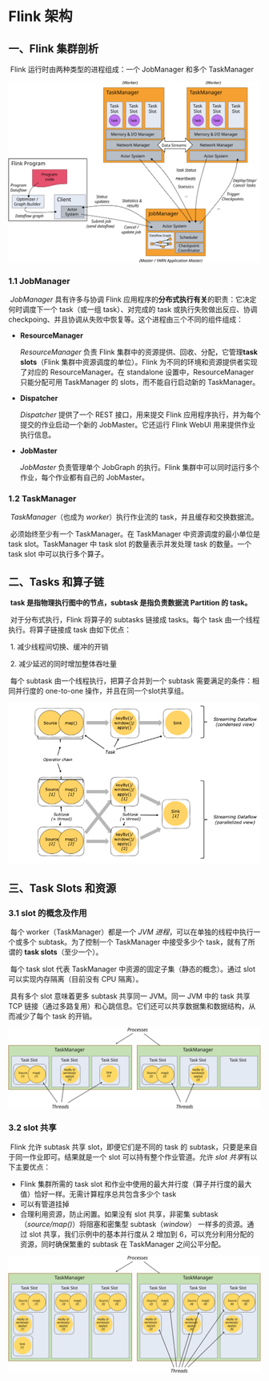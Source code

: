 # Flink 架构

## 一、Flink 集群剖析

​	Flink 运行时由两种类型的进程组成：一个 JobManager 和多个 TaskManager

<img src="https://raw.githubusercontent.com/MingRongXi/my-study-picture/master/processes-20230723215037337.svg" alt="The processes involved in executing a Flink dataflow" style="zoom:67%;" />

### 1.1 JobManager

​	*JobManager* 具有许多与协调 Flink 应用程序的**分布式执行有关**的职责：它决定何时调度下一个 task（或一组 task）、对完成的 task 或执行失败做出反应、协调 checkpoing、并且协调从失败中恢复等。这个进程由三个不同的组件组成：

- **ResourceManager**

  *ResourceManager* 负责 Flink 集群中的资源提供、回收、分配，它管理**task slots**（Flink 集群中资源调度的单位）。Flink 为不同的环境和资源提供者实现了对应的 ResourceManager。在 standalone 设置中，ResourceManager 只能分配可用 TaskManager 的 slots，而不能自行启动新的 TaskManager。

- **Dispatcher**

  *Dispatcher* 提供了一个 REST 接口，用来提交 Flink 应用程序执行，并为每个提交的作业启动一个新的 JobMaster。它还运行 Flink WebUI 用来提供作业执行信息。

- **JobMaster**

  *JobMaster* 负责管理单个 JobGraph 的执行。Flink 集群中可以同时运行多个作业，每个作业都有自己的 JobMaster。

### 1.2 TaskManager

​	*TaskManager*（也成为 *worker*）执行作业流的 task，并且缓存和交换数据流。

​	必须始终至少有一个 TaskManager。在 TaskManager 中资源调度的最小单位是 task slot。TaskManager 中 task slot 的数量表示并发处理 task 的数量。一个 task slot 中可以执行多个算子。

## 二、Tasks 和算子链

​	**task 是指物理执行图中的节点，subtask 是指负责数据流 Partition 的 task。**

​	对于分布式执行，Flink 将算子的 subtasks 链接成 tasks。每个 task 由一个线程执行。将算子链接成 task 由如下优点：	

​		1. 减少线程间切换、缓冲的开销

​		2. 减少延迟的同时增加整体吞吐量

​	每个 subtask 由一个线程执行，把算子合并到一个 subtask 需要满足的条件：相同并行度的 one-to-one 操作，并且在同一个slot共享组。

![image-20230723215442287](https://raw.githubusercontent.com/MingRongXi/my-study-picture/master/task-chain.png)

## 三、Task Slots 和资源

### 3.1 slot 的概念及作用

​	每个 worker（TaskManager）都是一个 *JVM 进程*，可以在单独的线程中执行一个或多个 subtask。为了控制一个 TaskManager 中接受多少个 task，就有了所谓的 **task slots**（至少一个）。

​	每个 task slot 代表 TaskManager 中资源的固定子集（静态的概念）。通过 slot 可以实现内存隔离（目前没有 CPU 隔离）。

​	具有多个 slot 意味着更多 subtask 共享同一 JVM。同一 JVM 中的 task 共享 TCP 链接（通过多路复用）和心跳信息。它们还可以共享数据集和数据结构，从而减少了每个 task 的开销。

![A TaskManager with Task Slots and Tasks](https://raw.githubusercontent.com/MingRongXi/my-study-picture/master/tasks_slots.svg)

### 3.2 slot 共享

​	Flink 允许 subtask 共享 slot，即便它们是不同的 task 的 subtask，只要是来自于同一作业即可。结果就是一个 slot 可以持有整个作业管道。允许 *slot 共享*有以下主要优点：

- Flink 集群所需的 task slot 和作业中使用的最大并行度（算子并行度的最大值）恰好一样。无需计算程序总共包含多少个 task
- 可以有管道挂掉
- 合理利用资源，防止闲置。如果没有 slot 共享，非密集 subtask（*source/map()*）将阻塞和密集型 subtask（*window*） 一样多的资源。通过 slot 共享，我们示例中的基本并行度从 2 增加到 6，可以充分利用分配的资源，同时确保繁重的 subtask 在 TaskManager 之间公平分配。

![TaskManagers with shared Task Slots](https://raw.githubusercontent.com/MingRongXi/my-study-picture/master/slot_sharing.svg)